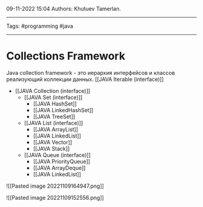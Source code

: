 09-11-2022
15:04
Authors: Khutuev Tamerlan.
***
Tags: #programming #java  
***
# Collections Framework
Java collection framework - это иерархия интерфейсов и классов реализующий коллекции данных.
[[JAVA Iterable (interface)]]
- [[JAVA Collection (interface)]]
	- [[JAVA Set (interface)]]
		- [[JAVA HashSet]]
		- [[JAVA LinkedHashSet]]
		- [[JAVA TreeSet]]
	- [[JAVA List (interface)]]
		- [[JAVA ArrayList]]
		- [[JAVA LinkedList]]
		- [[JAVA Vector]]
		- [[JAVA Stack]]
	- [[JAVA Queue (interface)]]
		- [[JAVA PriorityQueue]]
		- [[JAVA ArrayDeque]]
		- [[JAVA LinkedList]]

![[Pasted image 20221109164947.png]]

![[Pasted image 20221109152556.png]]

